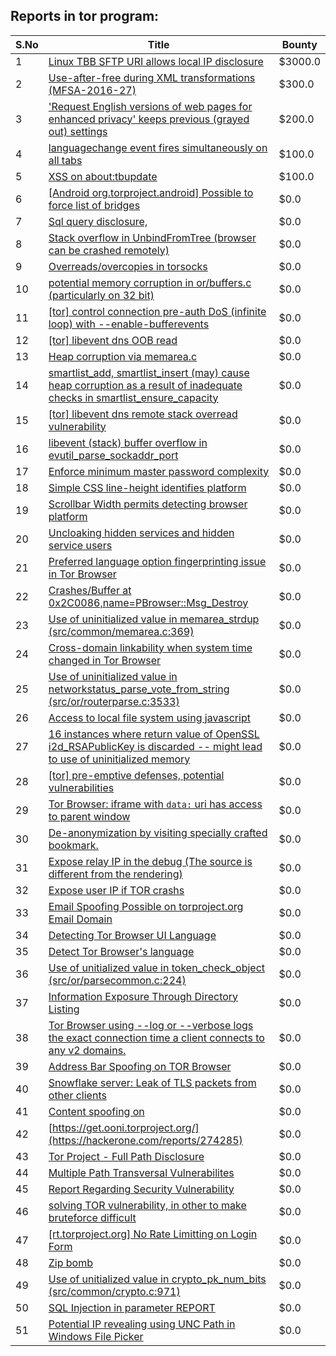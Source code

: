 ## Reports in tor program:
| S.No | Title | Bounty |
| ---- | ----- | ------ |
| 1 | [Linux TBB SFTP URI allows local IP disclosure](https://hackerone.com/reports/253429) | $3000.0 |
| 2 | [Use-after-free during XML transformations (MFSA-2016-27)](https://hackerone.com/reports/126797) | $300.0 |
| 3 | ['Request English versions of web pages for enhanced privacy' keeps previous (grayed out) settings ](https://hackerone.com/reports/2123957) | $200.0 |
| 4 | [languagechange event fires simultaneously on all tabs](https://hackerone.com/reports/257942) | $100.0 |
| 5 | [XSS on about:tbupdate](https://hackerone.com/reports/253076) | $100.0 |
| 6 | [[Android org.torproject.android] Possible to force list of bridges](https://hackerone.com/reports/252626) | $0.0 |
| 7 | [Sql query disclosure,](https://hackerone.com/reports/267922) | $0.0 |
| 8 | [Stack overflow in UnbindFromTree (browser can be crashed remotely)](https://hackerone.com/reports/264481) | $0.0 |
| 9 | [Overreads/overcopies in torsocks](https://hackerone.com/reports/126598) | $0.0 |
| 10 | [potential memory corruption in or/buffers.c (particularly on 32 bit)](https://hackerone.com/reports/163459) | $0.0 |
| 11 | [[tor] control connection pre-auth DoS (infinite loop) with --enable-bufferevents](https://hackerone.com/reports/113424) | $0.0 |
| 12 | [[tor] libevent dns OOB read](https://hackerone.com/reports/115702) | $0.0 |
| 13 | [Heap corruption via memarea.c](https://hackerone.com/reports/138025) | $0.0 |
| 14 | [smartlist_add, smartlist_insert (may) cause heap corruption as a result of inadequate checks in smartlist_ensure_capacity](https://hackerone.com/reports/112386) | $0.0 |
| 15 | [[tor] libevent dns remote stack overread vulnerability](https://hackerone.com/reports/112632) | $0.0 |
| 16 | [libevent (stack) buffer overflow in evutil_parse_sockaddr_port](https://hackerone.com/reports/112784) | $0.0 |
| 17 | [Enforce minimum master password complexity](https://hackerone.com/reports/280282) | $0.0 |
| 18 | [Simple CSS line-height identifies platform](https://hackerone.com/reports/256647) | $0.0 |
| 19 | [Scrollbar Width permits detecting browser platform](https://hackerone.com/reports/252580) | $0.0 |
| 20 | [Uncloaking hidden services and hidden service users](https://hackerone.com/reports/268113) | $0.0 |
| 21 | [Preferred language option fingerprinting issue in Tor Browser](https://hackerone.com/reports/281597) | $0.0 |
| 22 | [Crashes/Buffer at 0x2C0086,name=PBrowser::Msg_Destroy ](https://hackerone.com/reports/281682) | $0.0 |
| 23 | [Use of uninitialized value in memarea_strdup (src/common/memarea.c:369)](https://hackerone.com/reports/274997) | $0.0 |
| 24 | [Cross-domain linkability when system time changed in Tor Browser](https://hackerone.com/reports/282339) | $0.0 |
| 25 | [Use of uninitialized value in networkstatus_parse_vote_from_string (src/or/routerparse.c:3533)](https://hackerone.com/reports/276253) | $0.0 |
| 26 | [Access to local file system using javascript](https://hackerone.com/reports/258630) | $0.0 |
| 27 | [16 instances where return value of OpenSSL i2d_RSAPublicKey is discarded -- might lead to use of uninitialized memory](https://hackerone.com/reports/142773) | $0.0 |
| 28 | [[tor] pre-emptive defenses, potential vulnerabilities](https://hackerone.com/reports/115686) | $0.0 |
| 29 | [Tor Browser: iframe with `data:` uri  has access to parent window](https://hackerone.com/reports/358005) | $0.0 |
| 30 | [De-anonymization by visiting specially crafted bookmark.](https://hackerone.com/reports/294364) | $0.0 |
| 31 | [Expose relay IP in the debug (The source is different from the rendering)](https://hackerone.com/reports/330721) | $0.0 |
| 32 | [Expose user IP if TOR crashs](https://hackerone.com/reports/410087) | $0.0 |
| 33 | [Email Spoofing Possible on torproject.org Email Domain](https://hackerone.com/reports/423336) | $0.0 |
| 34 | [Detecting Tor Browser UI Language](https://hackerone.com/reports/282748) | $0.0 |
| 35 | [Detect Tor Browser's language](https://hackerone.com/reports/588239) | $0.0 |
| 36 | [Use of unitialized value in token_check_object (src/or/parsecommon.c:224)](https://hackerone.com/reports/276255) | $0.0 |
| 37 | [Information Exposure Through Directory Listing](https://hackerone.com/reports/1316412) | $0.0 |
| 38 | [Tor Browser using --log or --verbose logs the exact connection time a client connects to any v2 domains.](https://hackerone.com/reports/1250273) | $0.0 |
| 39 | [Address Bar Spoofing on TOR Browser](https://hackerone.com/reports/275960) | $0.0 |
| 40 | [Snowflake server: Leak of TLS packets from other clients](https://hackerone.com/reports/1880610) | $0.0 |
| 41 | [Content spoofing on](https://hackerone.com/reports/273819) | $0.0 |
| 42 | [https://get.ooni.torproject.org/](https://hackerone.com/reports/274285) | $0.0 |
| 43 | [Tor Project - Full Path Disclosure](https://hackerone.com/reports/269426) | $0.0 |
| 44 | [Multiple Path Transversal Vulnerabilites](https://hackerone.com/reports/273377) | $0.0 |
| 45 | [Report Regarding Security Vulnerability](https://hackerone.com/reports/269243) | $0.0 |
| 46 | [solving TOR vulnerability, in other to make bruteforce difficult](https://hackerone.com/reports/268320) | $0.0 |
| 47 | [[rt.torproject.org] No Rate Limitting on Login Form](https://hackerone.com/reports/265706) | $0.0 |
| 48 | [Zip bomb](https://hackerone.com/reports/263663) | $0.0 |
| 49 | [Use of unitialized value in crypto_pk_num_bits (src/common/crypto.c:971)](https://hackerone.com/reports/274998) | $0.0 |
| 50 | [SQL Injection in parameter REPORT](https://hackerone.com/reports/269347) | $0.0 |
| 51 | [Potential IP revealing using UNC Path in Windows File Picker](https://hackerone.com/reports/376004) | $0.0 |